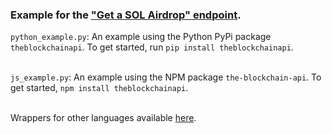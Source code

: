 ### Example for the <a href="https://docs.theblockchainapi.com/#tag/Solana-Wallet/paths/~1solana~1wallet~1airdrop/post">"Get a SOL Airdrop" endpoint</a>.

`python_example.py`: An example using the Python PyPi package `theblockchainapi`. To get started, run `pip install theblockchainapi`.<br/><br/>

`js_example.py`: An example using the NPM package `the-blockchain-api`. To get started, `npm install theblockchainapi`.<br/><br/>

Wrappers for other languages available <a href="https://github.com/BL0CK-X/theblockchainapi-wrappers">here</a>.